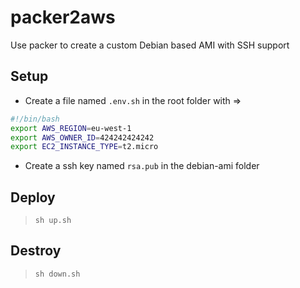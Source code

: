 # packer2aws

Use packer to create a custom Debian based AMI with SSH support

## Setup

- Create a file named `.env.sh` in the root folder with =>

```bash
#!/bin/bash
export AWS_REGION=eu-west-1
export AWS_OWNER_ID=424242424242
export EC2_INSTANCE_TYPE=t2.micro
```  

- Create a ssh key named `rsa.pub` in the debian-ami folder

## Deploy

> `sh up.sh`

## Destroy

> `sh down.sh`